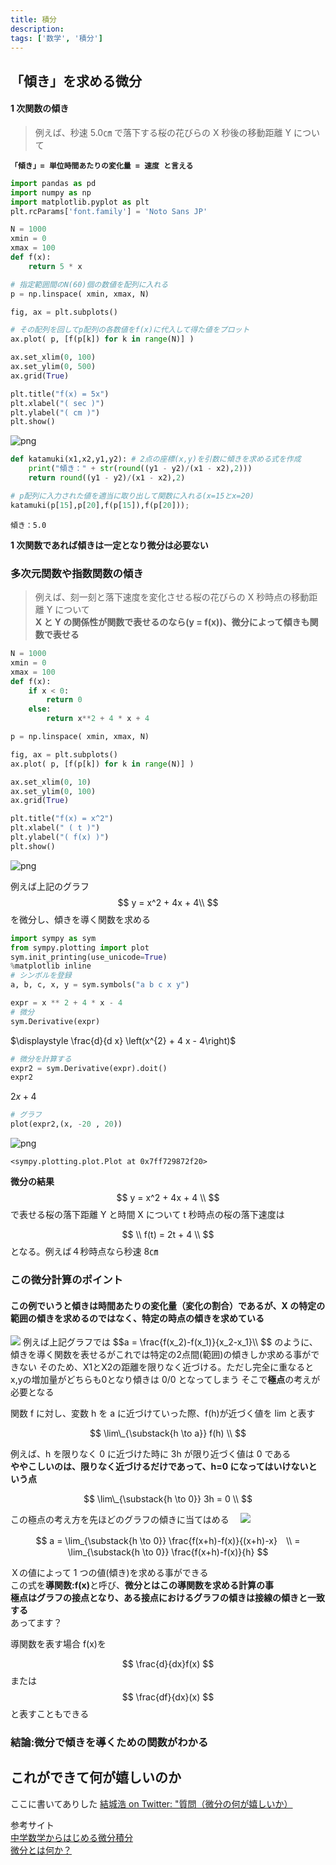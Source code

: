 ```yaml
---
title: 積分
description:
tags: ['数学', '積分']
---
```


## 「傾き」を求める微分

#### <b>1 次関数の傾き</b>

> 例えば、秒速 5.0㎝ で落下する桜の花びらの X 秒後の移動距離 Y について
>
> <div style="text-align:center;"><b>

    「傾き」= 単位時間あたりの変化量 = 速度 と言える

</b></div>

```python
import pandas as pd
import numpy as np
import matplotlib.pyplot as plt
plt.rcParams['font.family'] = 'Noto Sans JP'

N = 1000
xmin = 0
xmax = 100
def f(x):
    return 5 * x

# 指定範囲間のN(60)個の数値を配列に入れる
p = np.linspace( xmin, xmax, N)

fig, ax = plt.subplots()

# その配列を回してp配列の各数値をf(x)に代入して得た値をプロット
ax.plot( p, [f(p[k]) for k in range(N)] )

ax.set_xlim(0, 100)
ax.set_ylim(0, 500)
ax.grid(True)

plt.title("f(x) = 5x")
plt.xlabel("( sec )")
plt.ylabel("( cm )")
plt.show()
```

![png](Calculus_files/Calculus_2_0.png)

```python
def katamuki(x1,x2,y1,y2): # 2点の座標(x,y)を引数に傾きを求める式を作成
    print("傾き：" + str(round((y1 - y2)/(x1 - x2),2)))
    return round((y1 - y2)/(x1 - x2),2)

# p配列に入力された値を適当に取り出して関数に入れる(x=15とx=20)
katamuki(p[15],p[20],f(p[15]),f(p[20]));
```

    傾き：5.0

<b>1 次関数であれば傾きは一定となり微分は必要ない</b>

### <strong>多次元関数や指数関数の傾き</strong>

> 例えば、刻一刻と落下速度を変化させる桜の花びらの X 秒時点の移動距離 Y について  
> <b>X と Y の関係性が関数で表せるのなら(y = f(x))、微分によって傾きも関数で表せる</b>

```python
N = 1000
xmin = 0
xmax = 100
def f(x):
    if x < 0:
        return 0
    else:
        return x**2 + 4 * x + 4

p = np.linspace( xmin, xmax, N)

fig, ax = plt.subplots()
ax.plot( p, [f(p[k]) for k in range(N)] )

ax.set_xlim(0, 10)
ax.set_ylim(0, 100)
ax.grid(True)

plt.title("f(x) = x^2")
plt.xlabel(" ( t )")
plt.ylabel("( f(x) )")
plt.show()
```

![png](Calculus_files/Calculus_6_0.png)

例えば上記のグラフ
$$ y = x^2 + 4x + 4\\ $$
を微分し、傾きを導く関数を求める

```python
import sympy as sym
from sympy.plotting import plot
sym.init_printing(use_unicode=True)
%matplotlib inline
# シンボルを登録
a, b, c, x, y = sym.symbols("a b c x y")

expr = x ** 2 + 4 * x - 4
# 微分
sym.Derivative(expr)
```

$\displaystyle \frac{d}{d x} \left(x^{2} + 4 x - 4\right)$

```python
# 微分を計算する
expr2 = sym.Derivative(expr).doit()
expr2
```

$\displaystyle 2 x + 4$

```python
# グラフ
plot(expr2,(x, -20 , 20))
```

![png](Calculus_files/Calculus_10_0.png)

    <sympy.plotting.plot.Plot at 0x7ff729872f20>

<b>微分の結果</b>  
$$ y = x^2 + 4x + 4 \\ $$
で表せる桜の落下距離 Y と時間 X について t 秒時点の桜の落下速度は

$$ \\ f(t) = 2t + 4 \\ $$
となる。例えば４秒時点なら秒速 8㎝

### <b>この微分計算のポイント</b>

#### <b>この例でいうと傾きは時間あたりの変化量（変化の割合）であるが、X の特定の範囲の傾きを求めるのではなく、特定の時点の傾きを求めている</b>

<img src="./biseki/katamuki.png">  
例えば上記グラフでは  
$$a = \frac{f(x_2)-f(x_1)}{x_2-x_1}\\ $$
のように、傾きを導く関数を表せるがこれでは特定の2点間(範囲)の傾きしか求める事ができない  
そのため、X1とX2の距離を限りなく近づける。ただし完全に重なるとx,yの増加量がどちらも0となり傾きは 0/0 となってしまう  
そこで<b>極点</b>の考えが必要となる

関数 f に対し、変数 h を a に近づけていった際、f(h)が近づく値を lim と表す

$$ \lim\_{\substack{h \to a}} f(h) \\ $$

例えば、h を限りなく 0 に近づけた時に 3h が限り近づく値は 0 である  
<b>ややこしいのは、限りなく近づけるだけであって、h=0 になってはいけないという点</b>

$$ \lim\_{\substack{h \to 0}} 3h = 0 \\ $$

この極点の考え方を先ほどのグラフの傾きに当てはめる　
<img src="./biseki/katamuki2.png">

$$
a = \lim_{\substack{h \to 0}}  \frac{f(x+h)-f(x)}{(x+h)-x}　\\
     = \lim_{\substack{h \to 0}}  \frac{f(x+h)-f(x)}{h}
$$

Ｘの値によって 1 つの値(傾き)を求める事ができる  
この式を<b>導関数:f(x)</b>と呼び、<b>微分とはこの導関数を求める計算の事</b>  
<b>極点はグラフの接点となり、ある接点におけるグラフの傾きは接線の傾きと一致する</b>  
あってます？

導関数を表す場合 f(x)を

$$ \frac{d}{dx}f(x) $$ または　$$ \frac{df}{dx}(x) $$ と表すこともできる

### 結論:微分で傾きを導くための関数がわかる

## これができて何が嬉しいのか

ここに書いてありした
[結城浩 on Twitter: "質問（微分の何が嬉しいか）](https://twitter.com/hyuki/status/1206882565228875776)

参考サイト  
[中学数学からはじめる微分積分](https://www.youtube.com/watch?v=4p1rwfXbCoY)  
[微分とは何か？ ](https://sci-pursuit.com/math/differential-1.html)
